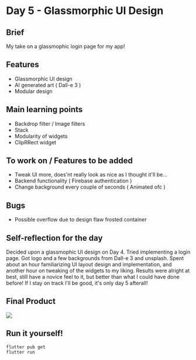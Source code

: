 # Day 5 - Glassmorphic UI Design

## Brief
My take on a glassmophic login page for my app!

## Features
- Glassmorphic UI design
- AI generated art ( Dall-e 3 )
- Modular design

## Main learning points
- Backdrop filter / Image filters
- Stack
- Modularity of widgets
- ClipRRect widget

## To work on / Features to be added
- Tweak UI more, does'nt really look as nice as I thought it'll be...
- Backend functionality ( Firebase authentication )
- Change background every couple of seconds ( Animated ofc )

## Bugs
- Possible overflow due to design flaw frosted container

## Self-reflection for the day
Decided upon a glassmophic UI design on Day 4. Tried implementing a login page. Got logo and a few backgrounds from Dall-e 3 and unsplash. Spent about an hour familiarizing UI layout design and implementation, and another hour on tweaking of the widgets to my liking. Results were alright at best, still have a novice feel to it, but better than what I could have done before! If I stay on track I'll be good, it's only day 5 afterall!

## Final Product
![](/assets/final/Day%205.gif)

## Run it yourself!
```
flutter pub get
flutter run
```